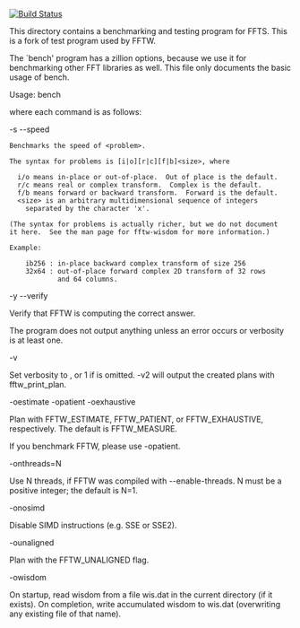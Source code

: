 [![Build Status](https://travis-ci.org/linkotec/bench_ffts.svg?branch=master)](https://travis-ci.org/linkotec/bench_ffts)

This directory contains a benchmarking and testing program for FFTS.
This is a fork of test program used by FFTW.

The `bench' program has a zillion options, because we use it for
benchmarking other FFT libraries as well.  This file only documents
the basic usage of bench.

Usage: bench <commands>

where each command is as follows:

-s <problem>
--speed <problem>

    Benchmarks the speed of <problem>.

    The syntax for problems is [i|o][r|c][f|b]<size>, where

      i/o means in-place or out-of-place.  Out of place is the default.
      r/c means real or complex transform.  Complex is the default.
      f/b means forward or backward transform.  Forward is the default.
      <size> is an arbitrary multidimensional sequence of integers
        separated by the character 'x'.

    (The syntax for problems is actually richer, but we do not document
    it here.  See the man page for fftw-wisdom for more information.)

    Example:

        ib256 : in-place backward complex transform of size 256
        32x64 : out-of-place forward complex 2D transform of 32 rows
                and 64 columns.

-y <problem>
--verify <problem>

   Verify that FFTW is computing the correct answer.

   The program does not output anything unless an error occurs or
   verbosity is at least one.

-v<n>

   Set verbosity to <n>, or 1 if <n> is omitted.  -v2 will output
   the created plans with fftw_print_plan.
   
-oestimate
-opatient
-oexhaustive
 
  Plan with FFTW_ESTIMATE, FFTW_PATIENT, or FFTW_EXHAUSTIVE, respectively.
  The default is FFTW_MEASURE.

  If you benchmark FFTW, please use -opatient.
      
-onthreads=N

  Use N threads, if FFTW was compiled with --enable-threads.  N
  must be a positive integer; the default is N=1.

-onosimd

  Disable SIMD instructions (e.g. SSE or SSE2).

-ounaligned

  Plan with the FFTW_UNALIGNED flag.

-owisdom

  On startup, read wisdom from a file wis.dat in the current directory
  (if it exists).  On completion, write accumulated wisdom to wis.dat
  (overwriting any existing file of that name).

